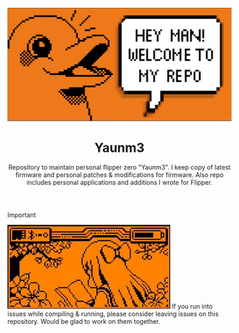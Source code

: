 <header>
<p align="center">
  <img src="./.github/assets/header.png" alt="header picture">
</p>
<h1 align="center">Yaunm3</h1>
<p align="center">Repository to maintain personal flipper zero "Yaunm3". I keep copy of latest firmware and personal patches & modifications for firmware. Also repo includes personal applications and additions I wrote for Flipper.</p>
</header>



> [!IMPORTANT]
> <img src="./.github/assets/animation.gif" alt="">
> If you run into issues while compiling & running, please consider leaving issues on this repository. Would be glad to work on them together. 